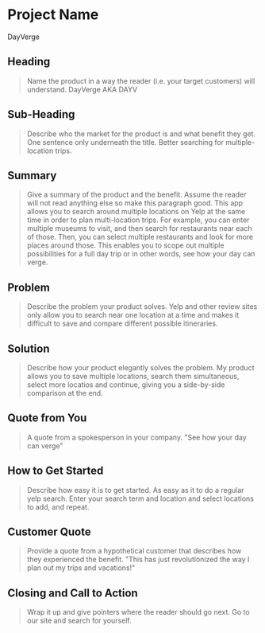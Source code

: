 # Project Name #
DayVerge
<!-- 
> This material was originally posted [here](http://www.quora.com/What-is-Amazons-approach-to-product-development-and-product-management). It is reproduced here for posterities sake.

There is an approach called "working backwards" that is widely used at Amazon. They work backwards from the customer, rather than starting with an idea for a product and trying to bolt customers onto it. While working backwards can be applied to any specific product decision, using this approach is especially important when developing new products or features.

For new initiatives a product manager typically starts by writing an internal press release announcing the finished product. The target audience for the press release is the new/updated product's customers, which can be retail customers or internal users of a tool or technology. Internal press releases are centered around the customer problem, how current solutions (internal or external) fail, and how the new product will blow away existing solutions.

If the benefits listed don't sound very interesting or exciting to customers, then perhaps they're not (and shouldn't be built). Instead, the product manager should keep iterating on the press release until they've come up with benefits that actually sound like benefits. Iterating on a press release is a lot less expensive than iterating on the product itself (and quicker!).

If the press release is more than a page and a half, it is probably too long. Keep it simple. 3-4 sentences for most paragraphs. Cut out the fat. Don't make it into a spec. You can accompany the press release with a FAQ that answers all of the other business or execution questions so the press release can stay focused on what the customer gets. My rule of thumb is that if the press release is hard to write, then the product is probably going to suck. Keep working at it until the outline for each paragraph flows. 

Oh, and I also like to write press-releases in what I call "Oprah-speak" for mainstream consumer products. Imagine you're sitting on Oprah's couch and have just explained the product to her, and then you listen as she explains it to her audience. That's "Oprah-speak", not "Geek-speak".

Once the project moves into development, the press release can be used as a touchstone; a guiding light. The product team can ask themselves, "Are we building what is in the press release?" If they find they're spending time building things that aren't in the press release (overbuilding), they need to ask themselves why. This keeps product development focused on achieving the customer benefits and not building extraneous stuff that takes longer to build, takes resources to maintain, and doesn't provide real customer benefit (at least not enough to warrant inclusion in the press release).
 -->
 
## Heading ##
  > Name the product in a way the reader (i.e. your target customers) will understand.
  DayVerge AKA DAYV

## Sub-Heading ##
  > Describe who the market for the product is and what benefit they get. One sentence only underneath the title.
  Better searching for multiple-location trips.

## Summary ##
  > Give a summary of the product and the benefit. Assume the reader will not read anything else so make this paragraph good.
  This app allows you to search around multiple locations on Yelp at the same time in order to plan multi-location trips.  For example, you can enter multiple museums to visit, and then search for restaurants near each of those.  Then, you can select multiple restaurants and look for more places around those.  This enables you to scope out multiple possibilities for a full day trip or in other words, see how your day can verge.


## Problem ##
  > Describe the problem your product solves.
  Yelp and other review sites only allow you to search near one location at a time and makes it difficult to save and compare different possible itineraries.

## Solution ##
  > Describe how your product elegantly solves the problem.
  My product allows you to save multiple locations, search them simultaneous, select more locatios and continue, giving you a side-by-side comparison at the end.

## Quote from You ##
  > A quote from a spokesperson in your company.
  "See how your day can verge"

## How to Get Started ##
  > Describe how easy it is to get started.
  As easy as it to do a regular yelp search.  Enter your search term and location and select locations to add, and repeat.

## Customer Quote ##
  > Provide a quote from a hypothetical customer that describes how they experienced the benefit.
  "This has just revolutionized the way I plan out my trips and vacations!"

## Closing and Call to Action ##
  > Wrap it up and give pointers where the reader should go next.
Go to our site and search for yourself.
